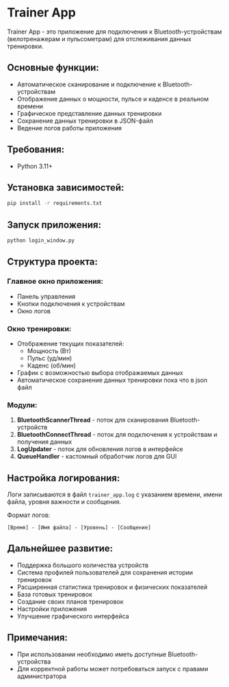 # Trainer App

Trainer App - это приложение для подключения к Bluetooth-устройствам (велотренажерам и пульсометрам) для отслеживания данных тренировки.

## Основные функции:
- Автоматическое сканирование и подключение к Bluetooth-устройствам
- Отображение данных о мощности, пульсе и каденсе в реальном времени
- Графическое представление данных тренировки
- Сохранение данных тренировки в JSON-файл
- Ведение логов работы приложения

## Требования:
- Python 3.11+

## Установка зависимостей:

```bash
pip install -r requirements.txt
```

## Запуск приложения:

```bash
python login_window.py
```

## Структура проекта:

### Главное окно приложения:
- Панель управления
- Кнопки подключения к устройствам
- Окно логов

### Окно тренировки:
- Отображение текущих показателей:
  - Мощность (Вт)
  - Пульс (уд/мин)
  - Каденс (об/мин)
- График с возможностью выбора отображаемых данных
- Автоматическое сохранение данных тренировки пока что в json файл

### Модули:
1. **BluetoothScannerThread** - поток для сканирования Bluetooth-устройств
2. **BluetoothConnectThread** - поток для подключения к устройствам и получения данных
3. **LogUpdater** - поток для обновления логов в интерфейсе
4. **QueueHandler** - кастомный обработчик логов для GUI


## Настройка логирования:
Логи записываются в файл `trainer_app.log` с указанием времени, имени файла, уровня важности и сообщения.

Формат логов:
```
[Время] - [Имя файла] - [Уровень] - [Сообщение]
```

## Дальнейшее развитие:
- Поддержка большого количества устройств
- Система профилей пользователей для сохранения истории тренировок
- Расширенная статистика тренировок и физических показателей
- База готовых тренировок
- Создание своих планов тренировок
- Настройки приложения
- Улучшение графического интерфейса

## Примечания:
- При использовании необходимо иметь доступные Bluetooth-устройства
- Для корректной работы может потребоваться запуск с правами администратора